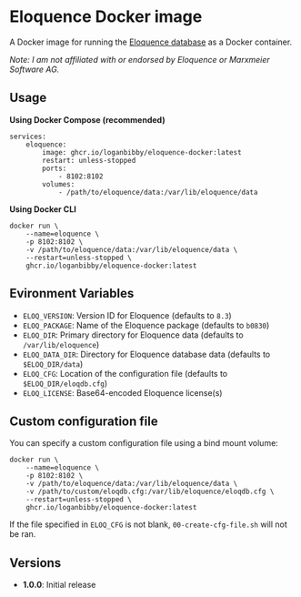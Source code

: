 # Eloquence Docker image

A Docker image for running the [Eloquence database](https://eloquence.marxmeier.com/) as a Docker container. 

_Note: I am not affiliated with or endorsed by Eloquence or Marxmeier Software AG._

## Usage

**Using Docker Compose (recommended)**

```
services:
    eloquence:
        image: ghcr.io/loganbibby/eloquence-docker:latest
        restart: unless-stopped
        ports:
            - 8102:8102
        volumes:
            - /path/to/eloquence/data:/var/lib/eloquence/data
```

**Using Docker CLI**

```
docker run \
    --name=eloquence \
    -p 8102:8102 \
    -v /path/to/eloquence/data:/var/lib/eloquence/data \
    --restart=unless-stopped \
    ghcr.io/loganbibby/eloquence-docker:latest
```

## Evironment Variables

* `ELOQ_VERSION`: Version ID for Eloquence (defaults to `8.3`)
* `ELOQ_PACKAGE`: Name of the Eloquence package (defaults to `b0830`)
* `ELOQ_DIR`: Primary directory for Eloquence data (defaults to `/var/lib/eloquence`)
* `ELOQ_DATA_DIR`: Directory for Eloquence database data (defaults to `$ELOQ_DIR/data`)
* `ELOQ_CFG`: Location of the configuration file (defaults to `$ELOQ_DIR/eloqdb.cfg`)
* `ELOQ_LICENSE`: Base64-encoded Eloquence license(s)

## Custom configuration file

You can specify a custom configuration file using a bind mount volume:
```
docker run \
    --name=eloquence \
    -p 8102:8102 \
    -v /path/to/eloquence/data:/var/lib/eloquence/data \
    -v /path/to/custom/eloqdb.cfg:/var/lib/eloquence/eloqdb.cfg \
    --restart=unless-stopped \
    ghcr.io/loganbibby/eloquence-docker:latest
```

If the file specified in `ELOQ_CFG` is not blank, `00-create-cfg-file.sh` will not be ran. 

## Versions

* **1.0.0**: Initial release